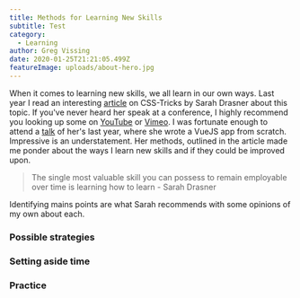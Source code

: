 ```yaml
---
title: Methods for Learning New Skills
subtitle: Test
category:
  - Learning
author: Greg Vissing
date: 2020-01-25T21:21:05.499Z
featureImage: uploads/about-hero.jpg
---
```

When it comes to learning new skills, we all learn in our own ways. Last year I read an interesting [article](https://css-tricks.com/learning-to-learn/) on CSS-Tricks by Sarah Drasner about this topic. If you've never heard her speak at a conference, I highly recommend you looking up some on [YouTube](https://www.youtube.com/results?search_query=Sarah+Drasner) or [Vimeo](https://vimeo.com/search?q=Sarah+Drasner). I was fortunate enough to attend a [talk](https://vimeo.com/348717993) of her's last year, where she wrote a VueJS app from scratch. Impressive is an understatement. Her methods, outlined in the article made me ponder about the ways I learn new skills and if they could be improved upon.

> The single most valuable skill you can possess to remain employable over time is learning how to learn - Sarah Drasner

Identifying mains points are what Sarah recommends with some opinions of my own about each.

### Possible strategies

### Setting aside time

### Practice
